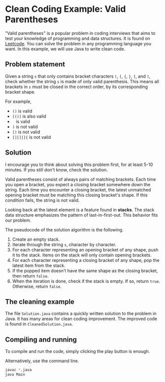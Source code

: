 # Clean Coding Example: Valid Parentheses
"Valid parentheses" is a popular problem in coding interviews that aims to test your knowledge of programming and data structures. It is found on [Leetcode](https://leetcode.com/problems/valid-parentheses/). You can solve the problem in any programming language you want. In this example, we will use Java to write clean code.

## Problem statement
Given a string `s` that only contains bracket characters `(`, `[`, `{`, `}`, `]`, and `)`, check whether the string `s` is made of only valid parenthesis. This means all brackets in `s` must be closed in the correct order, by its corresponding bracket shape. 

For example,
- `()` is valid
- `[()]` is also valid
- ` ` is valid
- `)` is not valid
- `[)` is not valid
- `[][][]{` is not valid

## Solution
I encourage you to think about solving this problem first, for at least 5-10 minutes. If you still don't know, check the solution.

Valid parentheses consist of always pairs of matching brackets. Each time you open a bracket, you expect a closing bracket somewhere down the string. Each time you encounter a closing bracket, the latest unmatched opening bracket must be matching this closing bracket's shape. If this condition fails, the string is not valid.

Looking back at the latest element is a feature found in **stacks**. The stack data structure emphasizes the pattern of last-in-first-out. This behavior fits our problem.

The pseudocode of the solution algorithm is the following.
1. Create an empty stack.
2. Iterate through the string `s`, character by character.
3. For each character representing an opening bracket of any shape, push it to the stack. Items on the stack will only contain opening brackets.
4. For each character representing a closing bracket of any shape, pop the latest item from the stack.
5. If the popped item doesn't have the same shape as the closing bracket, then return `false`.
6. When the iteration is done, check if the stack is empty. If so, return `true`. Otherwise, return `false`.

## The cleaning example
The file `Solution.java` contains a quickly written solution to the problem in Java. It has many areas for clean coding improvement. The improved code is found in `CleanedSolution.java`.

## Compiling and running
To compile and run the code, simply clicking the play button is enough.

Alternatively, use the command line.
```bash
javac *.java
java Main
```
